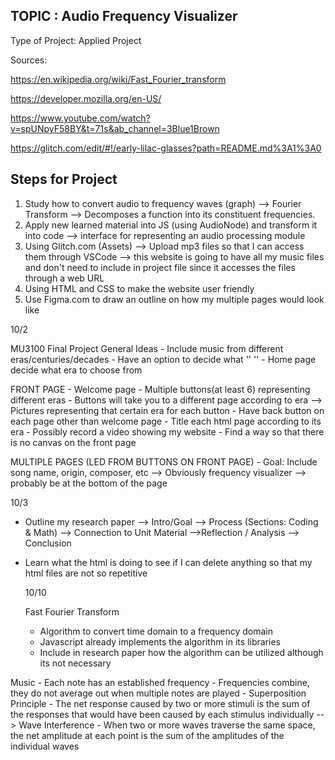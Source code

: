 TOPIC : Audio Frequency Visualizer
-----------------------
Type of Project: Applied Project


Sources:

https://en.wikipedia.org/wiki/Fast_Fourier_transform

https://developer.mozilla.org/en-US/

https://www.youtube.com/watch?v=spUNpyF58BY&t=71s&ab_channel=3Blue1Brown

https://glitch.com/edit/#!/early-lilac-glasses?path=README.md%3A1%3A0



Steps for Project 
-----------------------
1) Study how to convert audio to frequency waves (graph) --> Fourier Transform 
 --> Decomposes a function into its constituent frequencies. 
2) Apply new learned material into JS (using AudioNode) and transform it into code
 --> interface for representing an audio processing module
3) Using Glitch.com (Assets) --> Upload mp3 files so that I can access them through VSCode
--> this website is going to have all my music files and don't need to include in project file 
    since it accesses the files through a web URL
4) Using HTML and CSS to make the website user friendly 
5) Use Figma.com to draw an outline on how my multiple pages would look like



10/2

MU3100 Final Project General Ideas 
    - Include music from different eras/centuries/decades
    - Have an option to decide what     ''          ''
    - Home page decide what era to choose from 
    
FRONT PAGE
    - Welcome page
    - Multiple buttons(at least 6) representing different eras 
    - Buttons will take you to a different page according to era
        --> Pictures representing that certain era for each button
    - Have back button on each page other than welcome page
    - Title each html page according to its era 
    - Possibly record a video showing my website 
    - Find a way so that there is no canvas on the front page



MULTIPLE PAGES (LED FROM BUTTONS ON FRONT PAGE)
    - Goal: Include song name, origin, composer, etc 
        --> Obviously frequency visualizer
        --> probably be at the bottom of the page


10/3 

- Outline my research paper 
    --> Intro/Goal
        --> Process (Sections: Coding & Math) 
            --> Connection to Unit Material 
                -->Reflection / Analysis 
                    --> Conclusion


- Learn what the html is doing to see if I can delete anything
  so that my html files are not so repetitive


  10/10

  Fast Fourier Transform
    - Algorithm to convert time domain to a frequency domain
    - Javascript already implements the algorithm in its libraries 
    - Include in research paper how the algorithm can be utilized 
      although its not necessary 


Music
    - Each note has an established frequency
    - Frequencies combine, they do not average out when multiple notes are played
    - Superposition Principle - The net response caused by two or more stimuli is the sum
      of the responses that would have been caused by each stimulus individually
    --> Wave Interference - When two or more waves traverse the same space, the net 
    amplitude at each point is the sum of the amplitudes of the individual waves

